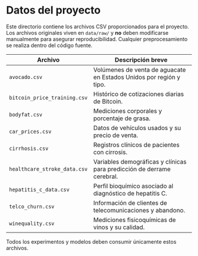# Datos del proyecto

Este directorio contiene los archivos CSV proporcionados para el proyecto. Los
archivos originales viven en `data/raw/` y **no** deben modificarse manualmente
para asegurar reproducibilidad. Cualquier preprocesamiento se realiza dentro del
código fuente.

| Archivo | Descripción breve |
| --- | --- |
| `avocado.csv` | Volúmenes de venta de aguacate en Estados Unidos por región y tipo. |
| `bitcoin_price_training.csv` | Histórico de cotizaciones diarias de Bitcoin. |
| `bodyfat.csv` | Mediciones corporales y porcentaje de grasa. |
| `car_prices.csv` | Datos de vehículos usados y su precio de venta. |
| `cirrhosis.csv` | Registros clínicos de pacientes con cirrosis. |
| `healthcare_stroke_data.csv` | Variables demográficas y clínicas para predicción de derrame cerebral. |
| `hepatitis_c_data.csv` | Perfil bioquímico asociado al diagnóstico de hepatitis C. |
| `telco_churn.csv` | Información de clientes de telecomunicaciones y abandono. |
| `winequality.csv` | Mediciones fisicoquímicas de vinos y su calidad. |

Todos los experimentos y modelos deben consumir únicamente estos archivos.
